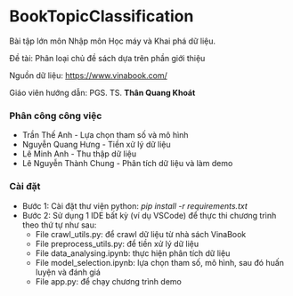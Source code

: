 # BookTopicClassification
Bài tập lớn môn Nhập môn Học máy và Khai phá dữ liệu.

Đề tài: Phân loại chủ đề sách dựa trên phần giới thiệu

Nguồn dữ liệu: https://www.vinabook.com/

Giáo viên hướng dẫn: PGS. TS. **Thân Quang Khoát**

### Phân công công việc
- Trần Thế Anh - Lựa chọn tham số và mô hình
- Nguyễn Quang Hưng - Tiền xử lý dữ liệu
- Lê Minh Anh - Thu thập dữ liệu
- Lê Nguyễn Thành Chung - Phân tích dữ liệu và làm demo

### Cài đặt
- Bước 1: Cài đặt thư viện python: *pip install -r requirements.txt*
- Bước 2: Sử dụng 1 IDE bất kỳ (ví dụ VSCode) để thực thi chương trình theo thứ tự như sau:
  - File crawl_utils.py: để crawl dữ liệu từ nhà sách VinaBook
  - File preprocess_utils.py: để tiền xử lý dữ liệu
  - File data_analysing.ipynb: thực hiện phân tích dữ liệu
  - File model_selection.ipynb: lựa chọn tham số, mô hình, sau đó huấn luyện và đánh giá
  - File app.py: để chạy chương trình demo
